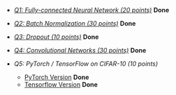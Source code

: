 
- *[Q1: Fully-connected Neural Network (20 points)](https://github.com/eLeVeNnN/cs231n/blob/master/assignment2/FullyConnectedNets.ipynb)* **Done**

- *[Q2: Batch Normalization (30 points)](https://github.com/eLeVeNnN/cs231n/blob/master/assignment2/BatchNormalization.ipynb)* **Done**

- *[Q3: Dropout (10 points)](https://github.com/eLeVeNnN/cs231n/blob/master/assignment2/Dropout.ipynb)* **Done**

- *[Q4: Convolutional Networks (30 points)](https://github.com/eLeVeNnN/cs231n/blob/master/assignment2/ConvolutionalNetworks.ipynb)* **Done**

- *Q5: PyTorch / TensorFlow on CIFAR-10 (10 points)* 
  + [PyTorch Version](https://github.com/eLeVeNnN/cs231n/blob/master/assignment2/PyTorch.ipynb) **Done**
  + [Tensorflow Version](https://github.com/eLeVeNnN/cs231n/blob/master/assignment2/TensorFlow.ipynb) **Done**
